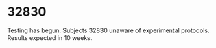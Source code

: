 # 32830

Testing has begun. Subjects 32830 unaware of experimental protocols. Results expected in 10 weeks. 
